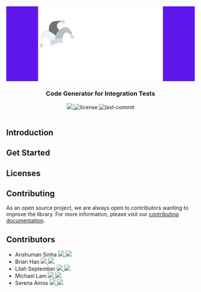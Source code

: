 <h1 align="center" style="background-color: #5E17EB;">
  <a href="https://lapce.dev" target="_blank">
    <img 
        style="display: block; 
              margin-left: auto;
              margin-right: auto;
              "
        src="client/assets/logo-jester.png" 
        height=200
        alt="Jester">
    </img>
  </a>
</h1>

<h3 align="center">Code Generator for Integration Tests</h3>

<div align="center">
  <a href="https://jester-app.dev" target="_blank">
    <img src="https://img.shields.io/badge/website-jester-purple.svg" />
  </a>
  <img alt="license" src="https://img.shields.io/badge/License-MIT-green.svg">
  <img alt="last-commit" src="https://img.shields.io/github/last-commit/oslabs-beta/jester?color=orange">
</div>
<br/>

## Introduction

## Get Started

## Licenses

## Contributing
As an open source project, we are always open to contributors wanting to improve the library. For more information, please visit our [contributing documentation](https://github.com/oslabs-beta/d3no-data/blob/main/CONTRIBUTING.md). 

## Contributors
<ul>
  <li>
    Anshuman Sinha
    <a href="https://www.linkedin.com/in/mlamchamkee" target="_blank">
      <img src="https://img.shields.io/badge/LinkedIn-0077B5?style=social&logo=linkedin" />
    </a>
      <a href="https://www.github.com/AnshumanSinha8" target="_blank">
      <img src="https://img.shields.io/badge/Github-0077B5?style=social&logo=github" />
    </a>
  </li>
  <li>
    Brian Hao
    <a href="https://www.linkedin.com/in/mlamchamkee/" target="_blank">
      <img src="https://img.shields.io/badge/LinkedIn-0077B5?style=social&logo=linkedin" />
    </a>
      <a href="https://www.github.com/BrianHao" target="_blank">
      <img src="https://img.shields.io/badge/Github-0077B5?style=social&logo=github" />
    </a>
  </li>
  <li>
    Lilah September
    <a href="https://www.linkedin.com/in/mlamchamkee" target="_blank">
      <img src="https://img.shields.io/badge/LinkedIn-0077B5?style=social&logo=linkedin" />
    </a>
      <a href="https://www.github.com/lilahaugust" target="_blank">
      <img src="https://img.shields.io/badge/Github-0077B5?style=social&logo=github" />
    </a>
  </li>
  <li>
    Michael Lam
    <a href="https://www.linkedin.com/in/mlamchamkee" target="_blank">
      <img src="https://img.shields.io/badge/LinkedIn-0077B5?style=social&logo=linkedin" />
    </a>
      <a href="https://www.github.com/mlamchamkee" target="_blank">
      <img src="https://img.shields.io/badge/Github-0077B5?style=social&logo=github" />
    </a>
  </li>
  <li>
    Serena Amos
    <a href="https://www.linkedin.com/in/mlamchamkee/" target="_blank">
      <img src="https://img.shields.io/badge/LinkedIn-0077B5?style=social&logo=linkedin" />
    </a>
      <a href="https://www.github.com/mlamchamkee/" target="_blank">
      <img src="https://img.shields.io/badge/Github-0077B5?style=social&logo=github" />
    </a>
  </li>
</ul>